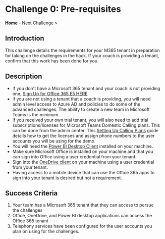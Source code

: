 # Challenge 0: Pre-requisites

**[Home](../README.md)** - [Next Challenge >](./01-collaboration.md)

## Introduction

This challenge details the requirements for your M365 tenant in preparation for taking on the challenges in the hack. If your coach is providing a tenant, confirm that this work has been done for you.

## Description

- If you don't have a Microsoft 365 tenant and your coach is not providing one, [Sign Up for Office 365 E5 HERE](https://go.microsoft.com/fwlink/p/?LinkID=698279&clcid=0x409&culture=en-us&country=US)
- If you are not using a tenant that a coach is providing, you will need admin level access to Azure AD and policies to do some of the advanced challenges. The ability to create a new team in Microsoft Teams is the minimum.
- If you received your own trial tenant, you will also need to add trial subscriptions/licenses for Microsoft Teams Domestic Calling plans. This can be done from the admin center. This [Setting Up Calling Plans](https://docs.microsoft.com/en-us/MicrosoftTeams/set-up-calling-plans) guide details how to get the licenses and assign phone numbers to the user accounts you will be using for the demo.
- You will need the [Power BI Desktop Client](https://powerbi.microsoft.com/en-us/downloads/) installed on your machine.
- Make sure Microsoft Office is installed on your machine and that you can sign into Office using a user credential from your tenant.
- Sign into the [OneDrive client](https://support.microsoft.com/en-us/office/get-started-with-onedrive-work-or-school-b30da4eb-ddd2-44b6-943b-e6fbfc6b8dde) on your machine using a user credential from your tenant.
- Having access to a mobile device that can use the Office 365 apps to sign into your tenant is desired but not a requirement.


## Success Criteria

1. Your team has a Microsoft 365 tenant that they can access to persue the challenges
1. Office, OneDrive, and Power BI desktop applications can access the Office 365 tenant
1. Telephony services have been configured for the user accounts you plan on using for the challenges.
